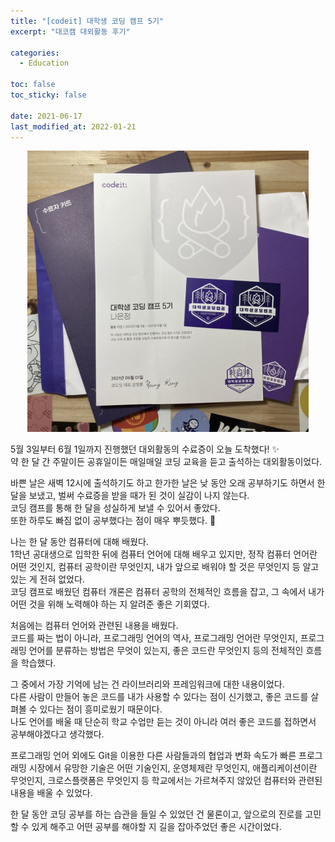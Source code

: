 ```yaml
---
title: "[codeit] 대학생 코딩 캠프 5기"
excerpt: "대코캠 대외활동 후기"

categories:
  - Education

toc: false
toc_sticky: false

date: 2021-06-17
last_modified_at: 2022-01-21
---
```


<center><img src="/assets/images/21061701/21061701_1.jpg" width="450"></center>  

5월 3일부터 6월 1일까지 진행했던 대외활동의 수료증이 오늘 도착했다! ✨  
약 한 달 간 주말이든 공휴일이든 매일매일 코딩 교육을 듣고 출석하는 대외활동이었다.  

바쁜 날은 새벽 12시에 출석하기도 하고 한가한 날은 낮 동안 오래 공부하기도 하면서 한 달을 보냈고, 벌써 수료증을 받을 때가 된 것이 실감이 나지 않는다.  
코딩 캠프를 통해 한 달을 성실하게 보낼 수 있어서 좋았다.  
또한 하루도 빠짐 없이 공부했다는 점이 매우 뿌듯했다. 🎉  

나는 한 달 동안 컴퓨터에 대해 배웠다.  
1학년 공대생으로 입학한 뒤에 컴퓨터 언어에 대해 배우고 있지만, 정작 컴퓨터 언어란 어떤 것인지, 컴퓨터 공학이란 무엇인지, 내가 앞으로 배워야 할 것은 무엇인지 등 알고 있는 게 전혀 없었다.  
코딩 캠프로 배웠던 컴퓨터 개론은 컴퓨터 공학의 전체적인 흐름을 잡고, 그 속에서 내가 어떤 것을 위해 노력해야 하는 지 알려준 좋은 기회였다.  

처음에는 컴퓨터 언어와 관련된 내용을 배웠다.  
코드를 짜는 법이 아니라, 프로그래밍 언어의 역사, 프로그래밍 언어란 무엇인지, 프로그래밍 언어를 분류하는 방법은 무엇이 있는지, 좋은 코드란 무엇인지 등의 전체적인 흐름을 학습했다.  

그 중에서 가장 기억에 남는 건 라이브러리와 프레임워크에 대한 내용이었다.  
다른 사람이 만들어 놓은 코드를 내가 사용할 수 있다는 점이 신기했고, 좋은 코드를 살펴볼 수 있다는 점이 흥미로웠기 때문이다.  
나도 언어를 배울 때 단순히 학교 수업만 듣는 것이 아니라 여러 좋은 코드를 접하면서 공부해야겠다고 생각했다.  

프로그래밍 언어 외에도 Git을 이용한 다른 사람들과의 협업과 변화 속도가 빠른 프로그래밍 시장에서 유망한 기술은 어떤 기술인지, 운영체제란 무엇인지, 애플리케이션이란 무엇인지, 크로스플랫폼은 무엇인지 등 학교에서는 가르쳐주지 않았던 컴퓨터와 관련된 내용을 배울 수 있었다.  

한 달 동안 코딩 공부를 하는 습관을 들일 수 있었던 건 물론이고, 앞으로의 진로를 고민할 수 있게 해주고 어떤 공부를 해야할 지 길을 잡아주었던 좋은 시간이었다.  